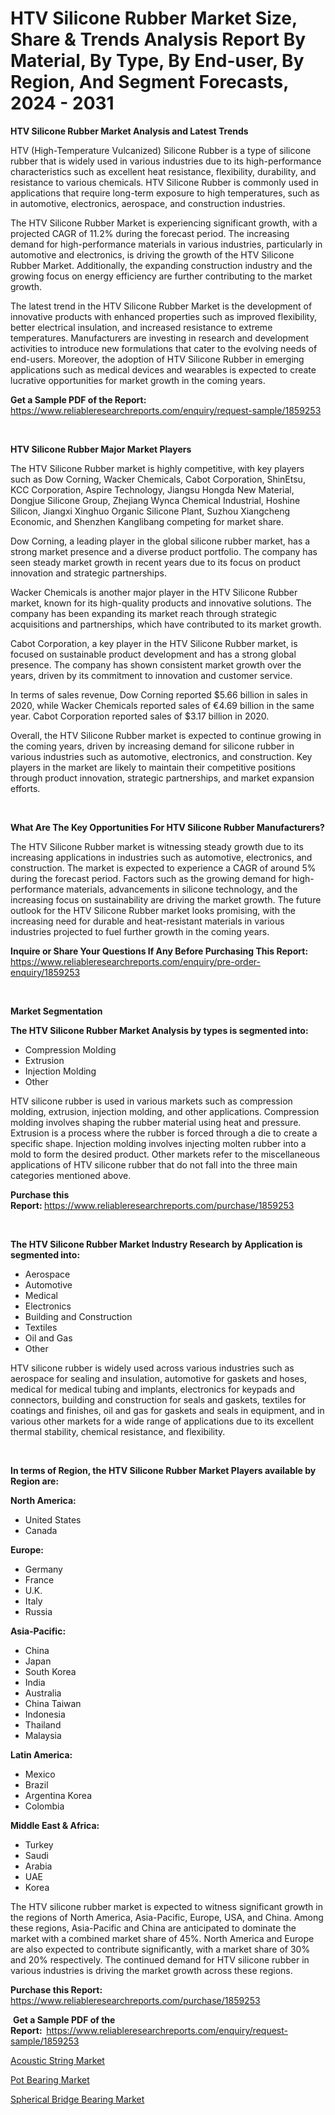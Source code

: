 <p><h1>HTV Silicone Rubber Market Size, Share & Trends Analysis Report By Material, By Type, By End-user, By Region, And Segment Forecasts, 2024 - 2031</h1></p><p><strong>HTV Silicone Rubber Market Analysis and Latest Trends</strong></p>
<p><p>HTV (High-Temperature Vulcanized) Silicone Rubber is a type of silicone rubber that is widely used in various industries due to its high-performance characteristics such as excellent heat resistance, flexibility, durability, and resistance to various chemicals. HTV Silicone Rubber is commonly used in applications that require long-term exposure to high temperatures, such as in automotive, electronics, aerospace, and construction industries.</p><p>The HTV Silicone Rubber Market is experiencing significant growth, with a projected CAGR of 11.2% during the forecast period. The increasing demand for high-performance materials in various industries, particularly in automotive and electronics, is driving the growth of the HTV Silicone Rubber Market. Additionally, the expanding construction industry and the growing focus on energy efficiency are further contributing to the market growth.</p><p>The latest trend in the HTV Silicone Rubber Market is the development of innovative products with enhanced properties such as improved flexibility, better electrical insulation, and increased resistance to extreme temperatures. Manufacturers are investing in research and development activities to introduce new formulations that cater to the evolving needs of end-users. Moreover, the adoption of HTV Silicone Rubber in emerging applications such as medical devices and wearables is expected to create lucrative opportunities for market growth in the coming years.</p></p>
<p><strong>Get a Sample PDF of the Report:&nbsp;</strong> <a href="https://www.reliableresearchreports.com/enquiry/request-sample/1859253">https://www.reliableresearchreports.com/enquiry/request-sample/1859253</a></p>
<p>&nbsp;</p>
<p><strong>HTV Silicone Rubber Major Market Players</strong></p>
<p><p>The HTV Silicone Rubber market is highly competitive, with key players such as Dow Corning, Wacker Chemicals, Cabot Corporation, ShinEtsu, KCC Corporation, Aspire Technology, Jiangsu Hongda New Material, Dongjue Silicone Group, Zhejiang Wynca Chemical Industrial, Hoshine Silicon, Jiangxi Xinghuo Organic Silicone Plant, Suzhou Xiangcheng Economic, and Shenzhen Kanglibang competing for market share.</p><p>Dow Corning, a leading player in the global silicone rubber market, has a strong market presence and a diverse product portfolio. The company has seen steady market growth in recent years due to its focus on product innovation and strategic partnerships.</p><p>Wacker Chemicals is another major player in the HTV Silicone Rubber market, known for its high-quality products and innovative solutions. The company has been expanding its market reach through strategic acquisitions and partnerships, which have contributed to its market growth.</p><p>Cabot Corporation, a key player in the HTV Silicone Rubber market, is focused on sustainable product development and has a strong global presence. The company has shown consistent market growth over the years, driven by its commitment to innovation and customer service.</p><p>In terms of sales revenue, Dow Corning reported $5.66 billion in sales in 2020, while Wacker Chemicals reported sales of €4.69 billion in the same year. Cabot Corporation reported sales of $3.17 billion in 2020.</p><p>Overall, the HTV Silicone Rubber market is expected to continue growing in the coming years, driven by increasing demand for silicone rubber in various industries such as automotive, electronics, and construction. Key players in the market are likely to maintain their competitive positions through product innovation, strategic partnerships, and market expansion efforts.</p></p>
<p>&nbsp;</p>
<p><strong>What Are The Key Opportunities For HTV Silicone Rubber Manufacturers?</strong></p>
<p><p>The HTV Silicone Rubber market is witnessing steady growth due to its increasing applications in industries such as automotive, electronics, and construction. The market is expected to experience a CAGR of around 5% during the forecast period. Factors such as the growing demand for high-performance materials, advancements in silicone technology, and the increasing focus on sustainability are driving the market growth. The future outlook for the HTV Silicone Rubber market looks promising, with the increasing need for durable and heat-resistant materials in various industries projected to fuel further growth in the coming years.</p></p>
<p><strong>Inquire or Share Your Questions If Any Before Purchasing This Report:</strong> <a href="https://www.reliableresearchreports.com/enquiry/pre-order-enquiry/1859253">https://www.reliableresearchreports.com/enquiry/pre-order-enquiry/1859253</a></p>
<p>&nbsp;</p>
<p><strong>Market Segmentation</strong></p>
<p><strong>The HTV Silicone Rubber Market Analysis by types is segmented into:</strong></p>
<p><ul><li>Compression Molding</li><li>Extrusion</li><li>Injection Molding</li><li>Other</li></ul></p>
<p><p>HTV silicone rubber is used in various markets such as compression molding, extrusion, injection molding, and other applications. Compression molding involves shaping the rubber material using heat and pressure. Extrusion is a process where the rubber is forced through a die to create a specific shape. Injection molding involves injecting molten rubber into a mold to form the desired product. Other markets refer to the miscellaneous applications of HTV silicone rubber that do not fall into the three main categories mentioned above.</p></p>
<p><strong>Purchase this Report:&nbsp;</strong><a href="https://www.reliableresearchreports.com/purchase/1859253">https://www.reliableresearchreports.com/purchase/1859253</a></p>
<p>&nbsp;</p>
<p><strong>The HTV Silicone Rubber Market Industry Research by Application is segmented into:</strong></p>
<p><ul><li>Aerospace</li><li>Automotive</li><li>Medical</li><li>Electronics</li><li>Building and Construction</li><li>Textiles</li><li>Oil and Gas</li><li>Other</li></ul></p>
<p><p>HTV silicone rubber is widely used across various industries such as aerospace for sealing and insulation, automotive for gaskets and hoses, medical for medical tubing and implants, electronics for keypads and connectors, building and construction for seals and gaskets, textiles for coatings and finishes, oil and gas for gaskets and seals in equipment, and in various other markets for a wide range of applications due to its excellent thermal stability, chemical resistance, and flexibility.</p></p>
<p>&nbsp;</p>
<p><strong>In terms of Region, the HTV Silicone Rubber Market Players available by Region are:</strong></p>
<p>
    <p> <strong> North America: </strong>
        <ul>
            <li>United States</li>
            <li>Canada</li>
        </ul>
        </p> 
    <p> <strong> Europe: </strong>
        <ul>
            <li>Germany</li>
            <li>France</li>
            <li>U.K.</li>
            <li>Italy</li>
            <li>Russia</li>
        </ul>
        </p> 
    <p> <strong> Asia-Pacific: </strong>
        <ul>
            <li>China</li>
            <li>Japan</li>
            <li>South Korea</li>
            <li>India</li>
            <li>Australia</li>
            <li>China Taiwan</li>
            <li>Indonesia</li>
            <li>Thailand</li>
            <li>Malaysia</li>
        </ul>
        </p> 
    <p> <strong> Latin America: </strong>
        <ul>
            <li>Mexico</li>
            <li>Brazil</li>
            <li>Argentina Korea</li>
            <li>Colombia</li>
        </ul>
        </p> 
    <p> <strong> Middle East & Africa: </strong>
        <ul>
            <li>Turkey</li>
            <li>Saudi</li>
            <li>Arabia</li>
            <li>UAE</li>
            <li>Korea</li>
        </ul>
    </p>
    </p>
<p><p>The HTV silicone rubber market is expected to witness significant growth in the regions of North America, Asia-Pacific, Europe, USA, and China. Among these regions, Asia-Pacific and China are anticipated to dominate the market with a combined market share of 45%. North America and Europe are also expected to contribute significantly, with a market share of 30% and 20% respectively. The continued demand for HTV silicone rubber in various industries is driving the market growth across these regions.</p></p>
<p><strong>Purchase this Report: </strong><a href="https://www.reliableresearchreports.com/purchase/1859253">https://www.reliableresearchreports.com/purchase/1859253</a></p>
<p>&nbsp;<strong>Get a Sample PDF of the Report:&nbsp;&nbsp;</strong><a href="https://www.reliableresearchreports.com/enquiry/request-sample/1859253">https://www.reliableresearchreports.com/enquiry/request-sample/1859253</a></p>
<p><strong></strong></p>
<p><p><a href="https://view.publitas.com/reportprime-1/acoustic-string-market-size-furnishes-valuable-information-encompassing-market-share-market-trends-and-projections-spanning-from-2023-to-2030/">Acoustic String Market</a></p><p><a href="https://view.publitas.com/reportprime-1/global-pot-bearing-market-by-types-applications-and-major-players-with-regional-growth-rate-analysis-and-development-situation-from-2023-to-2030/">Pot Bearing Market</a></p><p><a href="https://view.publitas.com/reportprime-1/decoding-the-spherical-bridge-bearing-market-a-deep-dive-into-the-latest-market-trends-market-segmentation-and-competitive-analysis/">Spherical Bridge Bearing Market</a></p></p>